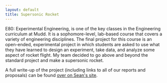 ```yaml
---
layout: default
title: Supersonic Rocket
---
```


E80: Experimental Engineering, is one of the key classes in the Engineering
curriculum at Mudd. It is a sophomore-level, lab-based course that covers a
variety of engineering disciplines. The final project for this course is an
open-ended, experimental project in which students are asked to use what they
have learned to design an experiment, take data, and analyze some aspect of
rocket flight. My team decided to go above and beyond the standard project and
make a supersonic rocket.

A full write-up of the project (including links to all of our reports and
proposals) can be found [over on Sean's
site](https://sites.google.com/site/raintomudd/projects/supersonicrocket).

